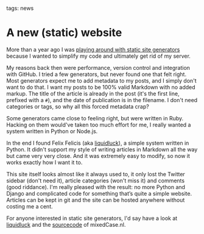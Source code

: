 tags: news

# A new (static) website
More than a year ago I was [playing around with static site generators](/articles/2011/playing-around-static-site-generators/) because I wanted to simplify my code and ultimately get rid of my server.

My reasons back then were performance, version control and integration with GitHub. I tried a few generators, but never found one that felt right. Most generators expect me to add metadata to my posts, and I simply don't want to do that. I want my posts to be 100% valid Markdown with no added markup. The title of the article is already in the post (it's the first line, prefixed with a `#`), and the date of publication is in the filename. I don't need categories or tags, so why all this forced metadata crap?

Some generators came close to feeling right, but were written in Ruby. Hacking on them would've taken too much effort for me, I really wanted a system written in Python or Node.js.

In the end I found Felix Felicis (aka [liquidluck](https://github.com/lepture/liquidluck)), a simple system written in Python. It didn't support my style of writing articles in Markdown all the way but came very very close. And it was extremely easy to modify, so now it works exactly how I want it to.

This site itself looks almost like it always used to, it only lost the Twitter sidebar (don't need it), article categories (won't miss it) and comments (good riddance). I'm really pleased with the result: no more Python and Django and complicated code for something that’s quite a simple website. Articles can be kept in git and the site can be hosted anywhere without costing me a cent.

For anyone interested in static site generators, I'd say have a look at [liquidluck](https://github.com/lepture/liquidluck) and the [sourcecode](https://github.com/kevinrenskers/mixedcase.nl) of mixedCase.nl.
